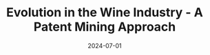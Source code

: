 ---
title: Evolution in the Wine Industry - A Patent Mining Approach
summary: A narrative and empirical exploration of wine patents. 
date: '2024-07-01'
tags:
- Patents

# Slides (optional).
#   Associate this project with Markdown slides.
#   Simply enter your slide deck's filename without extension.
#   E.g. `slides = "example-slides"` references `content/slides/example-slides.md`.
#   Otherwise, set `slides = ""`.
# slides: example
---